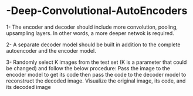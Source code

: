 # -Deep-Convolutional-AutoEncoders
1- The encoder and decoder should include more convolution, pooling, upsampling layers. In other words, a more deeper netwok is required.

2- A separate decoder model should be built in addition to the complete autoencoder and the encoder model.

3- Randomly select K images from the test set (K is a parameter that could be changed) and follow the below procedure:
Pass the image to the encoder model to get its code then pass the code to the decoder model to reconstruct the decoded image.
Visualize the original image, its code, and its decoded image
